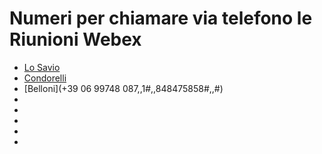 # Numeri per chiamare via telefono le Riunioni Webex

- [Lo Savio]()
- [Condorelli]()
- [Belloni](+39 06 99748 087,,1#,,848475858#,,#)
- []()
- []()
- []()
- []()
- []()
